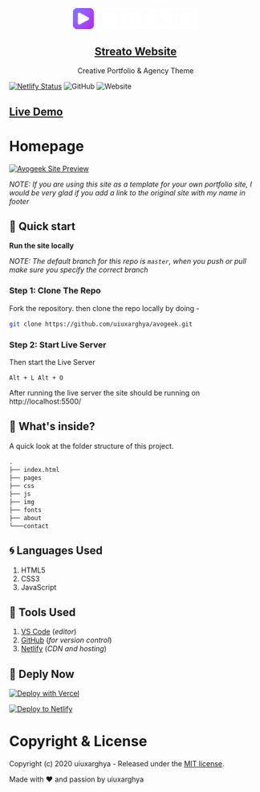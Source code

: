 <p align="center">
  <a href="https://avogeek.netlify.app">
    <img alt="Avogeek" src="./img/logo.png" width="250" />
    <h2 align="center">Streato Website</h2>
  </a>
</p> 
<p align="center">Creative Portfolio & Agency Theme</p>

[![Netlify Status](https://api.netlify.com/api/v1/badges/1504975f-1df1-4fd0-a196-bb8e9992766b/deploy-status)](https://app.netlify.com/sites/avogeek/deploys)
![GitHub](https://img.shields.io/github/license/innotecc/avogeek)
![Website](https://img.shields.io/website?down_message=offline&label=site&up_message=online&url=http%3A%2F%2Favogeek.netlify.app)

## [Live Demo](https://avogeek.netlify.app)

# Homepage

<a href="https://avogeek.netlify.app">![Avogeek Site Preview](./docs/images/screenshot.png)</a>

_NOTE: If you are using this site as a template for your own portfolio site, I would be very glad if you add a link to the original site with my name in footer_

## :rocket: Quick start

**Run the site locally**

_NOTE: The default branch for this repo is `master`, when you push or pull make sure you specify the correct branch_

### Step 1: Clone The Repo

Fork the repository. then clone the repo locally by doing -

```bash
git clone https://github.com/uiuxarghya/avogeek.git
```

### Step 2: Start Live Server

Then start the Live Server

```
Alt + L Alt + O
```

After running the live server the site should be running on http://localhost:5500/

## :open_file_folder: What's inside?

A quick look at the folder structure of this project.

    .
    ├── index.html
    ├── pages
    ├── css
    ├── js
    ├── img
    ├── fonts
    ├── about
    └───contact

## :cyclone: Languages Used

1. HTML5
2. CSS3
3. JavaScript

## :wrench: Tools Used

1. [VS Code](https://code.visualstudio.com/) (_editor_)
2. [GitHub](https://github.com/) (_for version control_)
3. [Netlify](https://netlify.com/) (_CDN and hosting_)

## 💫 Deply Now

[![Deploy with Vercel](https://vercel.com/button)](https://vercel.com/new/git/external?repository-url=https%3A%2F%2Fgithub.com%2Fuiuxarghya%2Favogeek&project-name=avogeek&repository-name=avogeek)

[![Deploy to Netlify](https://www.netlify.com//img/deploy/button.svg)](https://app.netlify.com/start/deploy?repository=https://github.com/uiuxarghya/avogeek&utm_source=github)

# Copyright & License

Copyright (c) 2020 uiuxarghya - Released under the [MIT license](LICENSE).


Made with :heart: and passion by uiuxarghya
